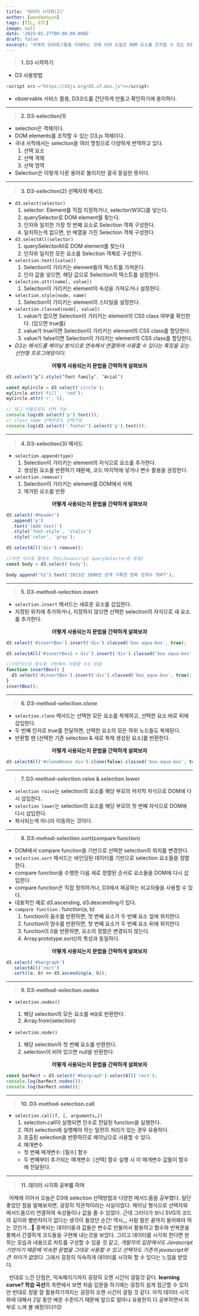 ```yaml
---
title: '데이터 시각화(2)'
author: [woodaehyun]
tags: [TIL, ETC]
image: null
date: '2023-01-27T00:00:00.000Z'
draft: false
excerpt: '어제의 SVG태그들을 이해하는 것에 이어 오늘은 DOM 요소를 조작할 수 있는 D3를 활용하여 D3의 selection 객체를 선택하는 방법, D3의 메서드들에 대해서 공부했다.'
---
```


> **1. D3 시작하기**

- D3 사용방법

```javascript
<script src-="https://d3js.org/d3.v7.min.js"></script>
```

- observable 서비스 활용, D3코드를 간단하게 만들고 확인하기에 용이하다.

---

> **2. D3-selection(1)**

- selection은 객체이다.
- DOM elements를 조작할 수 있는 D3.js 객체이다.
- 국내 서적에서는 selection을 여러 명칭으로 다양하게 번역하고 있다.
  1. 선택 요소
  2. 선택 객체
  3. 선택 영역
- Selection은 이렇게 다른 용어로 불리지만 결국 동일한 뜻이다.

---

> **3. D3-selection(2) 선택자와 메서드**

- `d3.select(selector)`
  1. selector: Element를 직접 지정하거나, selector(W3C)를 넣는다.
  2. querySelector로 DOM element를 찾는다.
  3. 인자와 일치한 가장 첫 번째 요소로 Selection 객체 구성한다.
  4. 일치하는게 없으면, 빈 배열을 가진 Selection 객체 구성한다.
     <br/>
- `d3.selectAll(selector)`
  1. querySelectorAll로 DOM element를 찾는다
  2. 인자와 일치한 모든 요소를 Selection 객체로 구성한다.
     <br/>
- `selection.text([value])`
  1. Selection이 가리키는 element들의 텍스트를 가져온다.
  2. 인자 값을 넣으면, 해당 값으로 Selection의 텍스트를 설정한다.
     <br/>
- `selection.attr(name[, value])`
  1. Selection이 가리키는 element의 속성을 가져오거나 설정한다.
     <br/>
- `selection.style(node, name)`
  1. Selection이 가리키는 element의 스타일을 설정한다.
     <br/>
- `selection.classed(node[, value])`
  1. value가 없으면 Selection이 가리키는 element의 CSS class 여부를 확인한다. (있으면 true를)
  2. value가 true이면 Selection이 가리키는 element의 CSS class를 할당한다.
  3. value가 false이면 Selection이 가리키는 element의 CSS class를 할당한다.
     <br/>
- _D3는 메서드를 체이닝 방식으로 연속해서 연결하여 사용할 수 있다는 특징을 갖는 선언형 프로그래밍이다._

<div align='center'><strong>어떻게 사용되는지 문법을 간략하게 살펴보자</strong></div>

```javascript
d3.select(’p’).style(’font-family’, ‘Arial’)

const myCircle = d3.select('circle');
myCircle.attr('fill', 'red');
myCircle.attr('r', 5);

// 태그 이름으로도 선택 가능
console.log(d3.select('p').text());
// class name 선택자로도 선택가능
console.log(d3.select('.footer').select('p').text());
```

---

> **4. D3-selection(3) 메서드**

- `selection.append(type)`
  1. Selection이 가리키는 element의 자식으로 요소를 추가한다.
  2. 생성된 요소를 반환하기 때문에, 코드 마지막에 넣거나 변수 활용을 권장한다.
     <br/>
- `selection.remove()`
  1. Selection이 가리키는 element를 DOM에서 삭제
  2. 제거된 요소를 반환
     <br/>

<div align='center'><strong>어떻게 사용되는지 문법을 간략하게 살펴보자</strong></div>

```javascript
d3.select('#header')
  .append('p')
  .text('(Add text)')
  .style('font-style', 'italic')
  .style('color', 'gray');

d3.selectAll('div').remove();

//이런 식으로 활용도 가능(Javascript querySelector랑 동일)
const body = d3.select('body');

body.append('h2').text('2023년 1000만 관객 기록한 영화 관객수 TOP7');
```

---

> **5. D3-method-selection.insert**

- `selection.insert` 메서드는 새로운 요소를 삽입한다.
- 지정된 위치에 추가하거나, 지정하지 않으면 선택한 selection의 자식으로 새 요소를 추가한다.
  <br/>

<div align='center'><strong>어떻게 사용되는지 문법을 간략하게 살펴보자</strong></div>

```javascript
d3.select('#insertBox').insert('div').classed('box aqua-box', true);

d3.selectAll('#insertBox2 > div').insert('div').classed('box aqua-box', true);

//이런식으로 함수로 구현해서 사용할 수도 있음
function insertBox() {
  d3.select('#insertBox').insert('div').classed('box aqua-box', true);
}
insertBox();
```

---

> **6. D3-method-selection.clone**

- `selection.clone` 메서드는 선택한 모든 요소를 복제하고, 선택한 요소 바로 뒤에 삽입한다.
- 두 번째 인자로 true를 전달하면, 선택한 요소의 모든 하위 노드들도 복제된다.
- 반환할 땐 [선택한 기존 selection & 새로 복제 생성된 요소]를 반환한다.
  <br />

<div align='center'><strong>어떻게 사용되는지 문법을 간략하게 살펴보자</strong></div>

```javascript
d3.selectAll('#cloneBoxes div').clone(false).classed('box-aqua-box', true);
```

---

> **7. D3-method-selection.raise & selection.lower**

- `selection raise`는 selection의 요소를 해당 부모의 마지막 자식으로 DOM에 다시 삽입한다.
- `selection lower`는 selection의 요소를 해당 부모의 첫 번째 자식으로 DOM에 다시 삽입한다.
- 복사되는게 아니라 이동하는 것이다.
  <br />

---

> **8. D3-mehod-selection.sort(compare function)**

- DOM에서 compare function을 기반으로 선택한 selection의 위치를 변경한다.
- `selection.sort` 메서드는 바인딩된 데이터를 기반으로 selection 요소들을 정렬한다.
- compare function을 수행한 다음 새로 정렬된 순서로 요소들을 DOM에 다시 삽입한다.
- compare function은 직접 정의하거나, D3에서 제공하는 비교자들을 사용할 수 있다.
- 대표적인 예로 d3.ascending, d3.descending가 있다.
- `compare function` : function(a, b)
  1. function이 음수를 반환하면, 첫 번째 요소가 두 번째 요소 앞에 위치한다.
  2. function이 양수를 반환하면, 첫 번째 요소가 두 번째 요소 뒤에 위치한다.
  3. function이 0을 반환하면, 요소의 정렬은 변경되지 않는다.
  4. Array.prototype.sort()의 특성과 동일하다.
     <br/>

<div align='center'><strong>어떻게 사용되는지 문법을 간략하게 살펴보자</strong></div>

```javascript
d3.select('#bargraph')
  .selectAll('rect')
  .sort((a, b) => d3.ascending(a, b));
```

---

> **9. D3-method-selection.nodes**

- `selection.nodes()`

  1. 해당 selection의 모든 요소를 `배열`로 반환한다.
  2. Array.from(selection)
     <br/>

- `selection.node()`
  1. 해당 selection의 첫 번째 요소를 반환한다.
  2. selection이 비어 있으면 null을 반환한다.
     <br/>

<div align='center'><strong>어떻게 사용되는지 문법을 간략하게 살펴보자</strong></div>

```javascript
const barRect = d3.select('#bargraph').selectAll('rect');
console.log(barRect.nodes());
console.log(barRect.node());
```

---

> **10. D3-method-selection.call**

- `selection.call(f, [, arguments…])`
  1. selection.call이 실행되면 인수로 전달된 function을 실행한다.
  2. 여러 selection에 실행해야 하는 일련의 처리가 있는 경우 유용하다.
  3. 호출된 selection을 반환하므로 체이닝으로 사용할 수 있다.
  4. 매개변수
  - 첫 번째 매개변수: [필수] 함수
  - 두 번째부터 추가되는 매개변수: [선택] 함수 실행 시 이 매개변수 값들이 함수에 전달된다.

---

> **11. 데이터 시각화 공부를 하며**

&nbsp;&nbsp;어제에 이어서 오늘은 D3에 selection 선택방법과 다양한 메서드들을 공부했다. 일단 좋았던 점을 말해보자면, 굉장히 직관적이라는 사실이었다. 체이닝 형식으로 선택자와 메서드들으리 연결하여 속성들이나 값을 줄 수 있었다.
근데 그러다가 보니 SVG의 코드의 길이와 별반차이가 없다는 생각이 들었던 순간! 역시,,, 사람 말은 끝까지 들어봐야 하는 것인가...🥲 중복되는 데이터들과 값들은 변수로 만들어서 활용하고 함수와 반복문을 통해서 간결하게 코드들을 구현해 내는것을 보았다. 그리고 데이터를 시각화 한다면 원하는 모습과 내용으로 차트를 구성할 수 있을 것 같고, _개발자의 입장에서도 Javascript 기반이기 때문에 익숙한 문법을 그대로 사용할 수 있고 선택자도 기존의 javascript와 큰 차이가 없었다._ 그래서 굉장히 익숙하게 데이터를 시각화 할 수 있다는 느낌을 받았다.

&nbsp;&nbsp;반대로 느낀 단점은, 익숙해지기까지 굉장히 오랜 시간이 걸릴것 같다. **learning curve? 학습 곡선**의 측면에서 보면 처음 입문을 하기에는 굉장히 쉽게 접근할 수 있지만 반대로 정말 잘 활용하기까지는 굉장히 오랜 시간이 걸릴 것 같다. 아직 데이터 시각화에 대해서 2일 동안 배운 수준이기 때문에 앞으로 얼마나 유용한지 더 공부하면서 피부로 느껴 볼 예정이다!!😊
